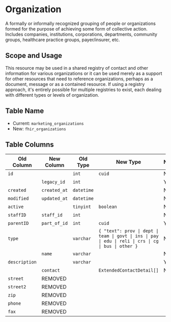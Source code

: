 # Organization

A formally or informally recognized grouping of people or organizations formed for the purpose of achieving some form of collective action. Includes companies, institutions, corporations, departments, community groups, healthcare practice groups, payer/insurer, etc.

## Scope and Usage

This resource may be used in a shared registry of contact and other information for various organizations or it can be used merely as a support for other resources that need to reference organizations, perhaps as a document, message or as a contained resource. If using a registry approach, it's entirely possible for multiple registries to exist, each dealing with different types or levels of organization.

## Table Name

-   Current: `marketing_organizations`
-   New: `fhir_organizations`

## Table Columns

| Old Column    | New Column   | Old Type   | New Type                                                                                             | Nullable | Default |
| ------------- | ------------ | ---------- | ---------------------------------------------------------------------------------------------------- | -------- | ------- |
| `id`          |              | `int`      | `cuid`                                                                                               | No       |         |
|               | `legacy_id`  | `int`      |                                                                                                      | Yes      | `NULL`  |
| `created`     | `created_at` | `datetime` |                                                                                                      | No       |         |
| `modified`    | `updated_at` | `datetime` |                                                                                                      | No       |         |
| `active`      |              | `tinyint`  | `boolean`                                                                                            | No       | `true`  |
| `staffID`     | `staff_id`   | `int`      |                                                                                                      | No       |         |
| `parentID`    | `part_of_id` | `int`      | `cuid`                                                                                               | Yes      | `NULL`  |
| `type`        |              | `varchar`  | `{ "text": prov \| dept \| team \| govt \| ins \| pay \| edu \| reli \| crs \| cg \| bus \| other }` | No       |         |
|               | `name`       | `varchar`  |                                                                                                      | No       |         |
| `description` |              | `varchar`  |                                                                                                      | Yes      | `NULL`  |
|               | `contact`    |            | `ExtendedContactDetail[]`                                                                            | No       |         |
| `street`      | REMOVED      |            |                                                                                                      |          |         |
| `street2`     | REMOVED      |            |                                                                                                      |          |         |
| `zip`         | REMOVED      |            |                                                                                                      |          |         |
| `phone`       | REMOVED      |            |                                                                                                      |          |         |
| `fax`         | REMOVED      |            |                                                                                                      |          |         |
